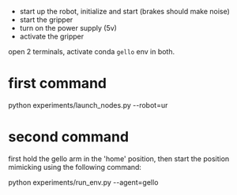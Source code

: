 - start up the robot, initialize and start (brakes should make noise)
- start the gripper
- turn on the power supply (5v) 
- activate the gripper


open 2 terminals, activate conda `gello` env in both.

# first command
python experiments/launch_nodes.py --robot=ur



# second command
first hold the gello arm in the 'home' position, then start the position mimicking using the following command:

python experiments/run_env.py --agent=gello



